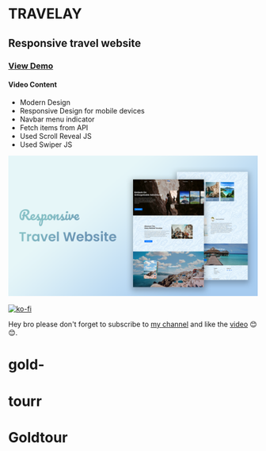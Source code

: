# TRAVELAY


## Responsive travel website

### [View Demo](https://travelya-codingweb.netlify.app "Travelya")

#### Video Content

-   Modern Design
-   Responsive Design for mobile devices
-   Navbar menu indicator
-   Fetch items from API
-   Used Scroll Reveal JS
-   Used Swiper JS

![Travelya](Travelya.png)

[![ko-fi](https://ko-fi.com/img/githubbutton_sm.svg)](https://ko-fi.com/J3J1NMYT7)

Hey bro please don't forget to subscribe to [my channel](https://www.youtube.com/@CodingWeb3 "CodingWeb") and like the [video](https://youtu.be/l8W87RllRks "Responsive Travel Website") 😊😊.
# gold-
# tourr
# Goldtour
